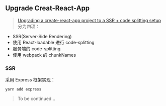 ## Upgrade Creat-React-App

> [Upgrading a create-react-app project to a SSR + code splitting setup](https://medium.com/bucharestjs/upgrading-a-create-react-app-project-to-a-ssr-code-splitting-setup-9da57df2040a)
分为四项：

- SSR(Server-Side Rendering)
- 使用 React-loadable 进行 code-splitting
- 服务端的 code-splitting
- 使用 webpack 的 chunkNames

### SSR

采用 Express 框架实现：

```
yarn add express
```

> To be continued...